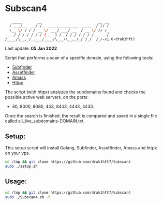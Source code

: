 # Subscan4
```bash
   _____       __                          __ __
  / ___/__  __/ /_  ______________ _____  / // /
  \__ \/ / / / __ \/ ___/ ___/ __  / __ \/ // /_
 ___/ / /_/ / /_/ (__  ) /__/ /_/ / / / /__  __/
/____/\__,_/_.___/____/\___/\__,_/_/ /_/  /_/-v1.0-drak3hft7
```

Last update: **05 Jan 2022**

Script that performs a scan of a specific domain, using the following tools: 
- [Subfinder](https://github.com/projectdiscovery/subfinder/)
- [Assetfinder](https://github.com/tomnomnom/assetfinder)
- [Amass](https://github.com/OWASP/Amass)
- [Httpx](https://github.com/projectdiscovery/httpx/)

The script (with httpx) analyzes the subdomains found and checks the possible active web servers, on the ports: 
- 80, 8000, 8080, 443, 8443, 4443, 4433. 

Once the search is finished, the result is compared and saved in a single file called all_live_subdomains-DOMAIN.txt.

## Setup:
This setup script will install Golang, Subfinder, Assetfinder, Amass and httpx on your vps.
```bash
cd /tmp && git clone https://github.com/drak3hft7/Subscan4 
sudo ./setup.sh
```

## Usage:
```bash
cd /tmp && git clone https://github.com/drak3hft7/Subscan4 
sudo ./Subscan4.sh -h
```
